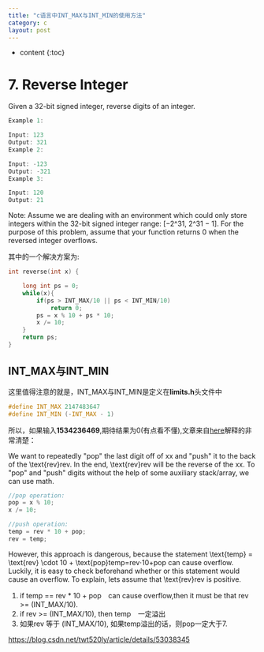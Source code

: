 ```yaml
---
title: "c语言中INT_MAX与INT_MIN的使用方法"
category: c
layout: post
---
```

* content
{:toc}

# 7. Reverse Integer
Given a 32-bit signed integer, reverse digits of an integer.
```c
Example 1:

Input: 123
Output: 321
Example 2:

Input: -123
Output: -321
Example 3:

Input: 120
Output: 21
```
Note:
Assume we are dealing with an environment which could only store integers within the 32-bit signed integer range: [−2^31,  2^31 − 1]. For the purpose of this problem, assume that your function returns 0 when the reversed integer overflows.

其中的一个解决方案为:
```c
int reverse(int x) {

    long int ps = 0;
    while(x){
        if(ps > INT_MAX/10 || ps < INT_MIN/10)
            return 0;
        ps = x % 10 + ps * 10;
        x /= 10;
    }
    return ps;
}
```

## INT_MAX与INT_MIN
这里值得注意的就是，INT_MAX与INT_MIN是定义在**limits.h**头文件中
```c
#define INT_MAX 2147483647
#define INT_MIN (-INT_MAX - 1)
```
所以，如果输入**1534236469**,期待结果为0(有点看不懂),文章来自[here](https://blog.csdn.net/twt520ly/article/details/53038345)解释的非常清楚：

We want to repeatedly "pop" the last digit off of xx and "push" it to the back of the \text{rev}rev. In the end, \text{rev}rev will be the reverse of the xx.  To "pop" and "push" digits without the help of some auxiliary stack/array, we can use math.
```c
//pop operation:
pop = x % 10;
x /= 10;

//push operation:
temp = rev * 10 + pop;
rev = temp;
```
However, this approach is dangerous, because the statement \text{temp} = \text{rev} \cdot 10 + \text{pop}temp=rev⋅10+pop can cause overflow.
Luckily, it is easy to check beforehand whether or this statement would cause an overflow.
To explain, lets assume that \text{rev}rev is positive.

1. if temp == rev * 10 + pop　can cause overflow,then it must be that rev >= (INT_MAX/10).
2. if rev >= (INT_MAX/10), then temp　一定溢出
3. 如果rev 等于 (INT_MAX/10), 如果temp溢出的话，则pop一定大于7.

https://blog.csdn.net/twt520ly/article/details/53038345
